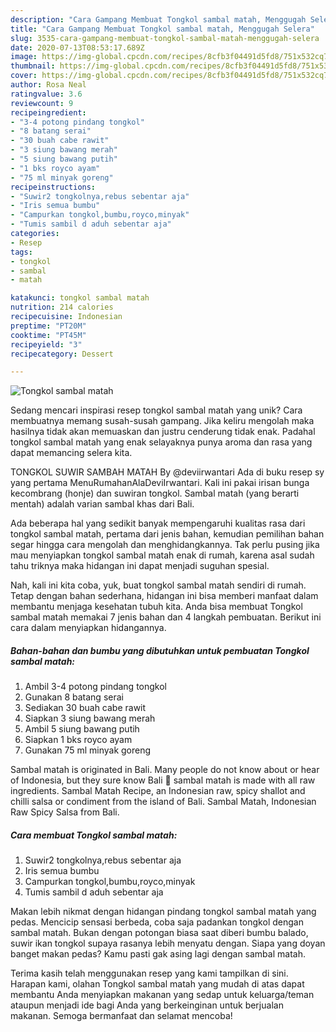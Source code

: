 ```yaml
---
description: "Cara Gampang Membuat Tongkol sambal matah, Menggugah Selera"
title: "Cara Gampang Membuat Tongkol sambal matah, Menggugah Selera"
slug: 3535-cara-gampang-membuat-tongkol-sambal-matah-menggugah-selera
date: 2020-07-13T08:53:17.689Z
image: https://img-global.cpcdn.com/recipes/8cfb3f04491d5fd8/751x532cq70/tongkol-sambal-matah-foto-resep-utama.jpg
thumbnail: https://img-global.cpcdn.com/recipes/8cfb3f04491d5fd8/751x532cq70/tongkol-sambal-matah-foto-resep-utama.jpg
cover: https://img-global.cpcdn.com/recipes/8cfb3f04491d5fd8/751x532cq70/tongkol-sambal-matah-foto-resep-utama.jpg
author: Rosa Neal
ratingvalue: 3.6
reviewcount: 9
recipeingredient:
- "3-4 potong pindang tongkol"
- "8 batang serai"
- "30 buah cabe rawit"
- "3 siung bawang merah"
- "5 siung bawang putih"
- "1 bks royco ayam"
- "75 ml minyak goreng"
recipeinstructions:
- "Suwir2 tongkolnya,rebus sebentar aja"
- "Iris semua bumbu"
- "Campurkan tongkol,bumbu,royco,minyak"
- "Tumis sambil d aduh sebentar aja"
categories:
- Resep
tags:
- tongkol
- sambal
- matah

katakunci: tongkol sambal matah 
nutrition: 214 calories
recipecuisine: Indonesian
preptime: "PT20M"
cooktime: "PT45M"
recipeyield: "3"
recipecategory: Dessert

---
```



![Tongkol sambal matah](https://img-global.cpcdn.com/recipes/8cfb3f04491d5fd8/751x532cq70/tongkol-sambal-matah-foto-resep-utama.jpg)

Sedang mencari inspirasi resep tongkol sambal matah yang unik? Cara membuatnya memang susah-susah gampang. Jika keliru mengolah maka hasilnya tidak akan memuaskan dan justru cenderung tidak enak. Padahal tongkol sambal matah yang enak selayaknya punya aroma dan rasa yang dapat memancing selera kita.

TONGKOL SUWIR SAMBAH MATAH By @deviirwantari Ada di buku resep sy yang pertama MenuRumahanAlaDeviIrwantari. Kali ini pakai irisan bunga kecombrang (honje) dan suwiran tongkol. Sambal matah (yang berarti mentah) adalah varian sambal khas dari Bali.

Ada beberapa hal yang sedikit banyak mempengaruhi kualitas rasa dari tongkol sambal matah, pertama dari jenis bahan, kemudian pemilihan bahan segar hingga cara mengolah dan menghidangkannya. Tak perlu pusing jika mau menyiapkan tongkol sambal matah enak di rumah, karena asal sudah tahu triknya maka hidangan ini dapat menjadi suguhan spesial.


Nah, kali ini kita coba, yuk, buat tongkol sambal matah sendiri di rumah. Tetap dengan bahan sederhana, hidangan ini bisa memberi manfaat dalam membantu menjaga kesehatan tubuh kita. Anda bisa membuat Tongkol sambal matah memakai 7 jenis bahan dan 4 langkah pembuatan. Berikut ini cara dalam menyiapkan hidangannya.

<!--inarticleads1-->

##### Bahan-bahan dan bumbu yang dibutuhkan untuk pembuatan Tongkol sambal matah:

1. Ambil 3-4 potong pindang tongkol
1. Gunakan 8 batang serai
1. Sediakan 30 buah cabe rawit
1. Siapkan 3 siung bawang merah
1. Ambil 5 siung bawang putih
1. Siapkan 1 bks royco ayam
1. Gunakan 75 ml minyak goreng


Sambal matah is originated in Bali. Many people do not know about or hear of Indonesia, but they sure know Bali 🙂 sambal matah is made with all raw ingredients. Sambal Matah Recipe, an Indonesian raw, spicy shallot and chilli salsa or condiment from the island of Bali. Sambal Matah, Indonesian Raw Spicy Salsa from Bali. 

<!--inarticleads2-->

##### Cara membuat Tongkol sambal matah:

1. Suwir2 tongkolnya,rebus sebentar aja
1. Iris semua bumbu
1. Campurkan tongkol,bumbu,royco,minyak
1. Tumis sambil d aduh sebentar aja


Makan lebih nikmat dengan hidangan pindang tongkol sambal matah yang pedas. Mencicip sensasi berbeda, coba saja padankan tongkol dengan sambal matah. Bukan dengan potongan biasa saat diberi bumbu balado, suwir ikan tongkol supaya rasanya lebih menyatu dengan. Siapa yang doyan banget makan pedas? Kamu pasti gak asing lagi dengan sambal matah. 

Terima kasih telah menggunakan resep yang kami tampilkan di sini. Harapan kami, olahan Tongkol sambal matah yang mudah di atas dapat membantu Anda menyiapkan makanan yang sedap untuk keluarga/teman ataupun menjadi ide bagi Anda yang berkeinginan untuk berjualan makanan. Semoga bermanfaat dan selamat mencoba!
